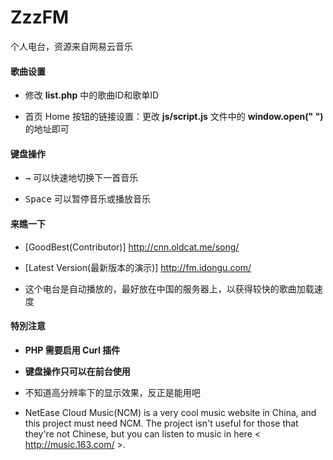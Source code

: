 # ZzzFM
个人电台，资源来自网易云音乐

#### 歌曲设置
- 修改 **list.php** 中的歌曲ID和歌单ID

- 首页 Home 按钮的链接设置：更改 **js/script.js** 文件中的 **window.open(" ")** 的地址即可

#### 键盘操作
- <kbd>→</kbd> 可以快速地切换下一首音乐

- <kbd>Space</kbd> 可以暂停音乐或播放音乐

#### 来瞧一下
- [GoodBest(Contributor)] http://cnn.oldcat.me/song/

- [Latest Version(最新版本的演示)] http://fm.idongu.com/

- 这个电台是自动播放的，最好放在中国的服务器上，以获得较快的歌曲加载速度

#### 特別注意
- **PHP 需要启用 Curl 插件**

- **键盘操作只可以在前台使用**

- 不知道高分辨率下的显示效果，反正是能用吧

- NetEase Cloud Music(NCM) is a very cool music website in China, and this project must need NCM. The project isn't useful for those that they're not Chinese, but you can listen to music in here < http://music.163.com/ >.
